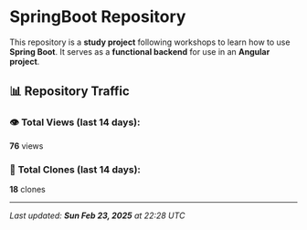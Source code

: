 # SpringBoot Repository

This repository is a **study project** following workshops to learn how to use **Spring Boot**. It serves as a **functional backend** for use in an **Angular project**.

## 📊 Repository Traffic

### 👁️ **Total Views** (last 14 days):
   **76** views

### 🔄 **Total Clones** (last 14 days):
   **18** clones

---

_Last updated: **Sun Feb 23, 2025** at 22:28 UTC_

